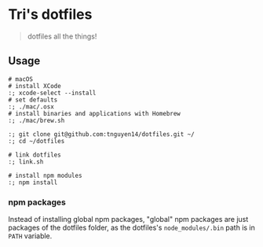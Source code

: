 # Tri's dotfiles
> dotfiles all the things!

## Usage

```shell
# macOS
# install XCode
:; xcode-select --install
# set defaults
:; ./mac/.osx
# install binaries and applications with Homebrew
:; ./mac/brew.sh

:; git clone git@github.com:tnguyen14/dotfiles.git ~/
:; cd ~/dotfiles

# link dotfiles
:; link.sh

# install npm modules
:; npm install
```

### npm packages
Instead of installing global npm packages, "global" npm packages are just packages of the dotfiles folder, as the dotfiles's `node_modules/.bin` path is in `PATH` variable.
